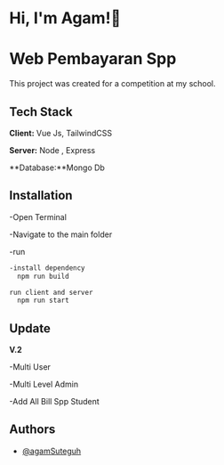 
# Hi, I'm Agam!👋


# Web Pembayaran Spp

This project was created for a competition at my school.








## Tech Stack

**Client:** Vue Js, TailwindCSS

**Server:** Node , Express

**Database:**Mongo Db


## Installation
-Open Terminal

-Navigate to the main folder

-run

```bash
-install dependency
  npm run build 

run client and server
  npm run start 
```
    



## Update
**V.2** 

-Multi User 


-Multi Level Admin 


-Add All Bill Spp Student

## Authors

- [@agamSuteguh](https://www.github.com/agamSuteguh)

